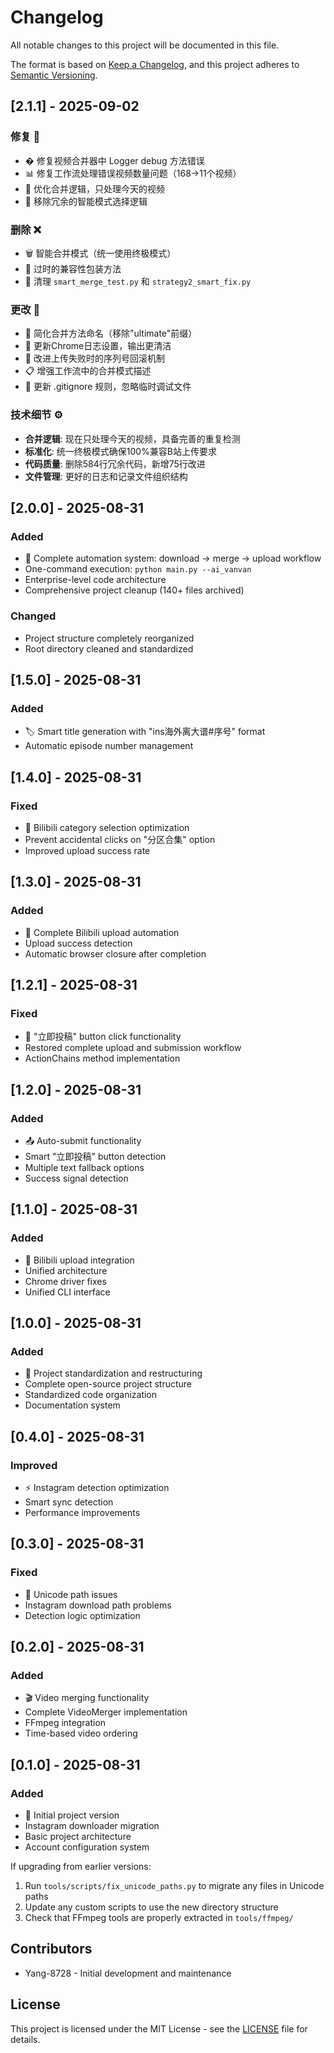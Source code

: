 # Changelog

All notable changes to this project will be documented in this file.

The format is based on [Keep a Changelog](https://keepachangelog.com/en/1.0.0/),
and this project adheres to [Semantic Versioning](https://semver.org/spec/v2.0.0.html).

## [2.1.1] - 2025-09-02

### 修复 🔧
- � 修复视频合并器中 Logger debug 方法错误
- 📊 修复工作流处理错误视频数量问题（168→11个视频）
- 🎯 优化合并逻辑，只处理今天的视频
- 🧹 移除冗余的智能模式选择逻辑

### 删除 ❌
- 🗑️ 智能合并模式（统一使用终极模式）
- 📂 过时的兼容性包装方法
- 🧽 清理 `smart_merge_test.py` 和 `strategy2_smart_fix.py`

### 更改 🔄
- 🎯 简化合并方法命名（移除"ultimate"前缀）
- 📝 更新Chrome日志设置，输出更清洁
- 🔄 改进上传失败时的序列号回滚机制
- 📋 增强工作流中的合并模式描述
- 🧰 更新 .gitignore 规则，忽略临时调试文件

### 技术细节 ⚙️
- **合并逻辑**: 现在只处理今天的视频，具备完善的重复检测
- **标准化**: 统一终极模式确保100%兼容B站上传要求
- **代码质量**: 删除584行冗余代码，新增75行改进
- **文件管理**: 更好的日志和记录文件组织结构

## [2.0.0] - 2025-08-31

### Added
- 🎉 Complete automation system: download → merge → upload workflow
- One-command execution: `python main.py --ai_vanvan`
- Enterprise-level code architecture
- Comprehensive project cleanup (140+ files archived)

### Changed
- Project structure completely reorganized
- Root directory cleaned and standardized

## [1.5.0] - 2025-08-31

### Added
- 🏷️ Smart title generation with "ins海外离大谱#序号" format
- Automatic episode number management

## [1.4.0] - 2025-08-31

### Fixed
- 🎯 Bilibili category selection optimization
- Prevent accidental clicks on "分区合集" option
- Improved upload success rate

## [1.3.0] - 2025-08-31

### Added
- 🚀 Complete Bilibili upload automation
- Upload success detection
- Automatic browser closure after completion

## [1.2.1] - 2025-08-31

### Fixed
- 🔧 "立即投稿" button click functionality
- Restored complete upload and submission workflow
- ActionChains method implementation

## [1.2.0] - 2025-08-31

### Added
- 📤 Auto-submit functionality
- Smart "立即投稿" button detection
- Multiple text fallback options
- Success signal detection

## [1.1.0] - 2025-08-31

### Added
- 🔗 Bilibili upload integration
- Unified architecture
- Chrome driver fixes
- Unified CLI interface

## [1.0.0] - 2025-08-31

### Added
- 📁 Project standardization and restructuring
- Complete open-source project structure
- Standardized code organization
- Documentation system

## [0.4.0] - 2025-08-31

### Improved
- ⚡ Instagram detection optimization
- Smart sync detection
- Performance improvements

## [0.3.0] - 2025-08-31

### Fixed
- 🔧 Unicode path issues
- Instagram download path problems
- Detection logic optimization

## [0.2.0] - 2025-08-31

### Added
- 🎬 Video merging functionality
- Complete VideoMerger implementation
- FFmpeg integration
- Time-based video ordering

## [0.1.0] - 2025-08-31

### Added
- 🌱 Initial project version
- Instagram downloader migration
- Basic project architecture
- Account configuration system

If upgrading from earlier versions:
1. Run `tools/scripts/fix_unicode_paths.py` to migrate any files in Unicode paths
2. Update any custom scripts to use the new directory structure
3. Check that FFmpeg tools are properly extracted in `tools/ffmpeg/`

## Contributors

- Yang-8728 - Initial development and maintenance

## License

This project is licensed under the MIT License - see the [LICENSE](LICENSE) file for details.
